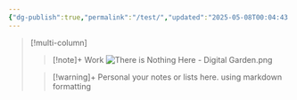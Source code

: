 ```yaml
---
{"dg-publish":true,"permalink":"/test/","updated":"2025-05-08T00:04:43.946+08:00"}
---
```



> [!multi-column]
>
>> [!note]+ Work
>>![There is Nothing Here - Digital Garden.png](/img/user/There%20is%20Nothing%20Here%20-%20Digital%20Garden.png)
>
>> [!warning]+ Personal
>> your notes or lists here. using markdown formatting
>

